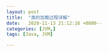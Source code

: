 ```yaml
---
layout: post
title:  "类的加载过程详解"
date:   2020-11-13 21:12:16 +0800--
categories: [JVM,]
tags: [Java, JVM]  

---
```


  

​    